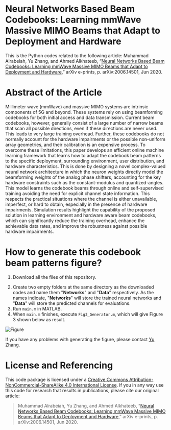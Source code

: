 # Neural Networks Based Beam Codebooks: Learning mmWave Massive MIMO Beams that Adapt to Deployment and Hardware
This is the Python codes related to the following article: Muhammad Alrabeiah, Yu Zhang, and Ahmed Alkhateeb, “[Neural Networks Based Beam Codebooks: Learning mmWave Massive MIMO Beams that Adapt to Deployment and Hardware](https://arxiv.org/pdf/2006.14501),” arXiv e-prints, p. arXiv:2006.14501, Jun 2020.
# Abstract of the Article
Millimeter wave (mmWave) and massive MIMO systems are intrinsic components of 5G and beyond. These systems rely on using beamforming codebooks for both initial access and data transmission. Current beam codebooks, however, generally consist of a large number of narrow beams that scan all possible directions, even if these directions are never used. This leads to very large training overhead. Further, these codebooks do not normally account for the hardware impairments or the possible non-uniform array geometries, and their calibration is an expensive process. To overcome these limitations, this paper develops an efficient online machine learning framework that learns how to adapt the codebook beam patterns to the specific deployment, surrounding environment, user distribution, and hardware characteristics. This is done by designing a novel complex-valued neural network architecture in which the neuron weights directly model the beamforming weights of the analog phase shifters, accounting for the key hardware constraints such as the constant-modulus and quantized-angles. This model learns the codebook beams through online and self-supervised training avoiding the need for explicit channel state information. This respects the practical situations where the channel is either unavailable, imperfect, or hard to obtain, especially in the presence of hardware impairments. Simulation results highlight the capability of the proposed solution in learning environment and hardware aware beam codebooks, which can significantly reduce the training overhead, enhance the achievable data rates, and improve the robustness against possible hardware impairments.

# How to generate this codebook beam patterns figure?
1. Download all the files of this repository.
<!--Update: Many people encountered and reported problems in downloading and using **Raw_Data_BS32_2p4GHz_1Path.mat**. Please use [this link](https://drive.google.com/file/d/1CXwReLlqdbiAk3xVxNFEBAq0poaN6CE6/view?usp=sharing) to download the data file.-->
2. Create two empty folders at the same directory as the downloaded codes and name them "**Networks**" and "**Data**" respectively. As the names indicate, "**Networks**" will store the trained neural networks and "**Data**" will store the predicted channels for evaluations.
3. Run `main.m` in MATLAB.
4. When `main.m` finishes, execute `Fig3_Generator.m`, which will give Figure 3 shown below as result.

![Figure](https://github.com/YuZhang-GitHub/CBL_Self_Supervised/blob/master/codebook_64.png)

If you have any problems with generating the figure, please contact [Yu Zhang](https://www.linkedin.com/in/yu-zhang-391275181/).

# License and Referencing
This code package is licensed under a [Creative Commons Attribution-NonCommercial-ShareAlike 4.0 International License](https://creativecommons.org/licenses/by-nc-sa/4.0/). If you in any way use this code for research that results in publications, please cite our original article:
> Muhammad Alrabeiah, Yu Zhang, and Ahmed Alkhateeb, “[Neural Networks Based Beam Codebooks: Learning mmWave Massive MIMO Beams that Adapt to Deployment and Hardware](https://arxiv.org/pdf/2006.14501),” arXiv e-prints, p. arXiv:2006.14501, Jun 2020.
